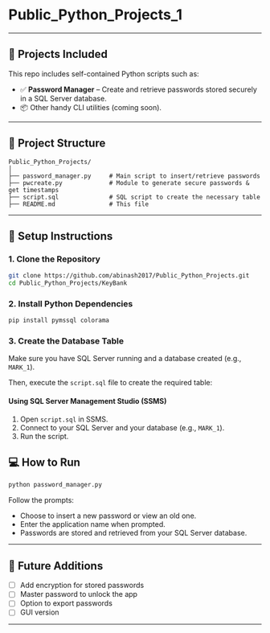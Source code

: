 # Public_Python_Projects_1
---

## 🔧 Projects Included

This repo includes self-contained Python scripts such as:

- ✅ **Password Manager** – Create and retrieve passwords stored securely in a SQL Server database.
- 📦 Other handy CLI utilities (coming soon).

---

## 📁 Project Structure

```
Public_Python_Projects/
│
├── password_manager.py     # Main script to insert/retrieve passwords
├── pwcreate.py             # Module to generate secure passwords & get timestamps
├── script.sql              # SQL script to create the necessary table
├── README.md               # This file
```

---

## 🚀 Setup Instructions

### 1. Clone the Repository

```bash or CMD
git clone https://github.com/abinash2017/Public_Python_Projects.git
cd Public_Python_Projects/KeyBank
```

### 2. Install Python Dependencies

```bash or CMD
pip install pymssql colorama
```

### 3. Create the Database Table

Make sure you have SQL Server running and a database created (e.g., `MARK_1`).

Then, execute the `script.sql` file to create the required table:

#### Using SQL Server Management Studio (SSMS)
1. Open `script.sql` in SSMS.
2. Connect to your SQL Server and your database (e.g., `MARK_1`).
3. Run the script.



## 💻 How to Run

```bash or CMD
python password_manager.py
```

Follow the prompts:
- Choose to insert a new password or view an old one.
- Enter the application name when prompted.
- Passwords are stored and retrieved from your SQL Server database.

---

## 🧠 Future Additions

- [ ] Add encryption for stored passwords
- [ ] Master password to unlock the app
- [ ] Option to export passwords
- [ ] GUI version

---

